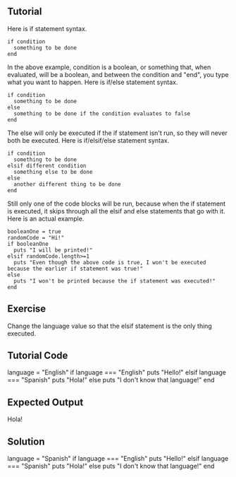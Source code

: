Tutorial
--------
Here is if statement syntax.

    if condition
      something to be done
    end

In the above example, condition is a boolean, or something that, when evaluated, will be a boolean, and between the condition and "end", you type what you want to happen.
Here is if/else statement syntax.

    if condition
      something to be done
    else
      something to be done if the condition evaluates to false
    end

The else will only be executed if the if statement isn't run, so they will never both be executed.
Here is if/elsif/else statement syntax.

    if condition
      something to be done
    elsif different condition
      something else to be done
    else
      another different thing to be done
    end

Still only one of the code blocks will be run, because when the if statement is executed, it skips through all the elsif and else statements that go with it.
Here is an actual example.

    booleanOne = true
    randomCode = "Hi!"
    if booleanOne
      puts "I will be printed!"
    elsif randomCode.length>=1
      puts "Even though the above code is true, I won't be executed because the earlier if statement was true!"
    else
      puts "I won't be printed because the if statement was executed!"
    end


Exercise
--------
Change the language value so that the elsif statement is the only thing executed.

Tutorial Code
-------------
language = "English"
if language === "English"
  puts "Hello!"
elsif language === "Spanish"
  puts "Hola!"
else
  puts "I don't know that language!"
end

Expected Output
---------------
Hola!

Solution
--------

language = "Spanish"
if language === "English"
  puts "Hello!"
elsif language === "Spanish"
  puts "Hola!"
else
  puts "I don't know that language!"
end
